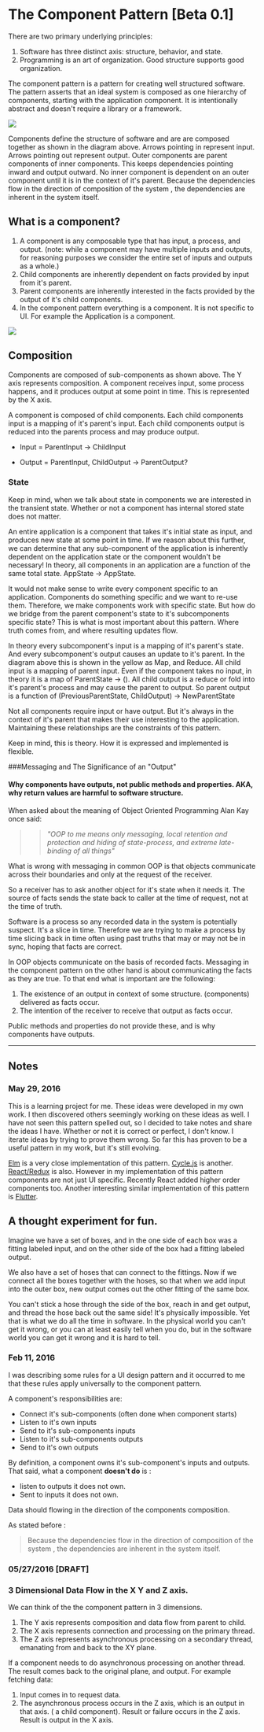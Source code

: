 # The Component Pattern [Beta 0.1]
 There are two primary underlying principles:

1. Software has three distinct axis: structure, behavior, and state.
2. Programming is an art of organization. Good structure supports good organization.

The component pattern is a pattern for creating well structured software. The pattern asserts that an ideal system is composed as one hierarchy of components, starting with the application component. It is intentionally abstract and doesn't require a library or a framework.

 



![](../resources/images/ComponentPattern.jpg)



 Components define the structure of software and are are composed together as shown in the diagram above. Arrows pointing in represent input. Arrows pointing out represent output. Outer components are parent components of inner components. This keeps dependencies pointing inward and output outward.  No inner component is dependent on an outer component until it is in the context of it's parent. Because the dependencies flow in the direction of composition of the system , the dependencies are inherent in the system itself.
 
## What is a component?
1. A component is any composable type  that has input, a process, and output. (note: while a component may have multiple inputs and outputs, for reasoning purposes we consider the entire set of inputs and outputs as a whole.)
2. Child components are inherently dependent on facts provided by input from it's parent.
3. Parent components are inherently interested in the facts provided by the output of it's child components.
4. In the component pattern everything is a component. It is not specific to UI. For example the Application is a component.

 ![](../resources/images/Composition2.png)
 

## Composition
Components are composed of sub-components as shown above. The Y axis represents composition. A component receives input, some process happens, and it produces output at some point in time. This is represented by the X axis.

 A component is composed of child components. Each child components input is a mapping of it's parent's input. Each child components output is reduced into the parents process and may produce output. 
 
  -  Input  = ParentInput -> ChildInput
 
  -  Output = ParentInput, ChildOutput -> ParentOutput? 

### State

Keep in mind, when we talk about state in components we are interested in the transient state. Whether or not a component has internal stored state does not matter.

An entire application is a component that takes it's initial state as input, and produces new state at some point in time. If we reason about this further, we can determine that any sub-component of the application is inherently dependent on the application state or the component wouldn't be necessary! In theory, all components in an application are a function of the same total state. AppState -> AppState.

It would not make sense to write every component specific to an application. Components do something specific and we want to re-use them. Therefore, we make components work with  specific state. But how do we bridge from the parent component's state to it's subcomponents specific state? This is what is most important about this pattern. Where truth comes from, and where resulting updates flow.

In theory every subcomponent's input is a mapping of it's parent's state. And every subcomponent's output causes an update to it's parent. In the diagram above this is shown in the yellow as Map, and Reduce. All child input is a mapping of parent input. Even if the component takes no input, in theory it is a map of ParentState -> (). All child output is a reduce or fold into it's parent's process and may cause the parent to output. So parent output is a function of (PreviousParentState, ChildOutput) -> NewParentState

Not all components require input or have output. But it's always in the context of it's parent  that makes their use interesting to the application. Maintaining these relationships are the constraints of this pattern.

Keep in mind, this is theory. How it is expressed and implemented is flexible.

###Messaging and The Significance of an "Output"

#### Why components have outputs, not public methods and properties. AKA, why return values are harmful to software structure.

When asked about the meaning of Object Oriented Programming Alan Kay once said: 

>> *"OOP to me means only messaging, local retention and protection and
 hiding of state-process, and extreme late-binding of all things"*
 
What is wrong with messaging in common OOP is that objects communicate across their boundaries and only at the request of the receiver. 

So a receiver has to ask another object for it's state when it needs it. The source of facts sends the state back to caller at the time of request, not at the time of truth.

Software is a process so any recorded data in the system is potentially suspect. It's a slice in time. Therefore we are trying to make a process by time slicing back in time often using past truths that may or may not be in sync, hoping that facts are correct.

In OOP objects communicate on the basis of recorded facts. Messaging in the component pattern on the other hand is about communicating the facts as they are true. To that end what is important are the following:

1. The existence of an output in context of some structure. (components) delivered as facts occur.
2. The intention of the receiver to receive that output as facts occur.

Public methods and properties do not provide these, and is why components have outputs.

---

## Notes

### May 29, 2016
This is a learning project for me.  These ideas were developed in my own work.  I then discovered others seemingly working on these ideas as well.  I have not seen this pattern spelled out, so I decided to take notes and share the ideas I have. Whether or not it is correct or perfect, I don't know. I iterate ideas by trying to prove them wrong. So far this has proven to be a useful pattern in my work, but it's still evolving.

[Elm](http://elm-lang.org) is a very close implementation of this pattern. [Cycle.js](http://cycle.js.org) is another. [React/Redux](https://facebook.github.io/react/index.html) is also. However in my implementation of this pattern components are not just UI specific. Recently React added higher order components too. Another interesting similar implementation of this pattern is [Flutter](https://flutter.io). 


## A thought experiment for fun.
Imagine we have a set of boxes, and in the one side of each box was a fitting labeled input, and on the other side of the box had a fitting labeled output.

We also have a set of hoses that can connect to the fittings.  Now if we connect all the boxes together with the hoses, so that when we add input into the outer box, new output comes out the other fitting of the same box. 

You can't stick a hose through the side of the box, reach in and get output, and thread the hose back out the same side! It's physically impossible. Yet that is what we do all the time in software. In the physical world you can't get it wrong, or you can at least easily tell when you do, but in the software world you can get it wrong and it is hard to tell.


### Feb 11, 2016

I was describing some rules for a UI design pattern and it occurred to me that these rules apply universally to the component pattern.

A component's responsibilities are: 

- Connect it's sub-components (often done when component starts)
- Listen to it's own inputs
- Send to it's sub-components inputs
- Listen to it's sub-components outputs
- Send to it's own outputs


By definition, a component owns it's sub-component's inputs and outputs. That said, what a component **doesn't do** is :
- listen to outputs it does not own.
- Sent to inputs it does not own.


Data should flowing in the direction of the components composition.

As stated before : 
> Because the dependencies flow in the direction of composition of the system , the dependencies are inherent in the system itself.

### 05/27/2016 [DRAFT]
### 3 Dimensional Data Flow in the X Y and Z axis.
We can think of the the component pattern in 3 dimensions. 

1. The Y axis represents composition and data flow from parent to child.
2. The X axis represents connection and processing on the primary thread. 
3. The Z axis represents asynchronous processing on a secondary thread, emanating from and back to the XY plane.


If a component needs to do asynchronous processing on another thread. The result comes back to the original plane, and output. For example fetching data:

1. Input comes in to request data.
2. The asynchronous process occurs in the Z axis, which is an output in that axis. ( a child component). Result or failure occurs in the Z axis. Result is output in the X axis.
